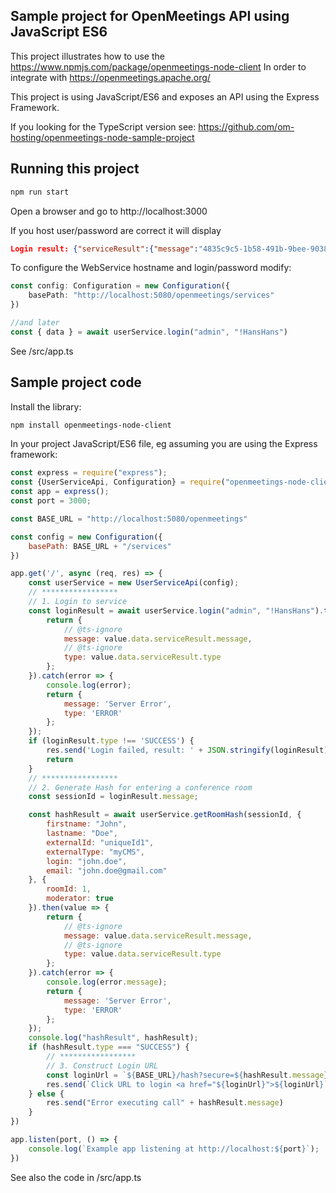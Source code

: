 ## Sample project for OpenMeetings API using JavaScript ES6

This project illustrates how to use the https://www.npmjs.com/package/openmeetings-node-client 
In order to integrate with https://openmeetings.apache.org/

This project is using JavaScript/ES6 and exposes an API using the Express Framework.

If you looking for the TypeScript version see: https://github.com/om-hosting/openmeetings-node-sample-project

## Running this project

```bash
npm run start
```

Open a browser and go to http://localhost:3000

If you host user/password are correct it will display
```json
Login result: {"serviceResult":{"message":"4835c9c5-1b58-491b-9bee-903879c96048","type":"SUCCESS"}}
```

To configure the WebService hostname and login/password modify:
```typescript
const config: Configuration = new Configuration({
    basePath: "http://localhost:5080/openmeetings/services"
})

//and later
const { data } = await userService.login("admin", "!HansHans")
```
See /src/app.ts

## Sample project code

Install the library:
```bash
npm install openmeetings-node-client
```

In your project JavaScript/ES6 file, eg assuming you are using the Express framework:
```javascript
const express = require("express");
const {UserServiceApi, Configuration} = require("openmeetings-node-client");
const app = express();
const port = 3000;

const BASE_URL = "http://localhost:5080/openmeetings"

const config = new Configuration({
    basePath: BASE_URL + "/services"
})

app.get('/', async (req, res) => {
    const userService = new UserServiceApi(config);
    // *****************
    // 1. Login to service
    const loginResult = await userService.login("admin", "!HansHans").then(value => {
        return {
            // @ts-ignore
            message: value.data.serviceResult.message,
            // @ts-ignore
            type: value.data.serviceResult.type
        };
    }).catch(error => {
        console.log(error);
        return {
            message: 'Server Error',
            type: 'ERROR'
        };
    });
    if (loginResult.type !== 'SUCCESS') {
        res.send('Login failed, result: ' + JSON.stringify(loginResult))
        return
    }
    // *****************
    // 2. Generate Hash for entering a conference room
    const sessionId = loginResult.message;

    const hashResult = await userService.getRoomHash(sessionId, {
        firstname: "John",
        lastname: "Doe",
        externalId: "uniqueId1",
        externalType: "myCMS",
        login: "john.doe",
        email: "john.doe@gmail.com"
    }, {
        roomId: 1,
        moderator: true
    }).then(value => {
        return {
            // @ts-ignore
            message: value.data.serviceResult.message,
            // @ts-ignore
            type: value.data.serviceResult.type
        };
    }).catch(error => {
        console.log(error.message);
        return {
            message: 'Server Error',
            type: 'ERROR'
        };
    });
    console.log("hashResult", hashResult);
    if (hashResult.type === "SUCCESS") {
        // *****************
        // 3. Construct Login URL
        const loginUrl = `${BASE_URL}/hash?secure=${hashResult.message}`
        res.send(`Click URL to login <a href="${loginUrl}">${loginUrl}`)
    } else {
        res.send("Error executing call" + hashResult.message)
    }
})

app.listen(port, () => {
    console.log(`Example app listening at http://localhost:${port}`);
})
```

See also the code in /src/app.ts
